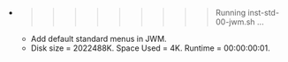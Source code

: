 * >>>>>>>>> Running inst-std-00-jwm.sh ...
  * Add default standard menus in JWM.
  * Disk size = 2022488K. Space Used = 4K. Runtime = 00:00:00:01.
